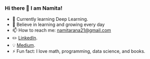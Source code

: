 ### Hi there 👋 I am Namita!

- 🔭 Currently learning Deep Learning.
- 🌱 Believe in learning and growing every day
- 📫 How to reach me: namitarana21@gmail.com
- ✏️ [LinkedIn](https://www.linkedin.com/in/namitarana1/).
- 💡 [Medium](https://medium.com/@namitarana).
- ⚡ Fun fact: I love math, programming, data science, and books.

